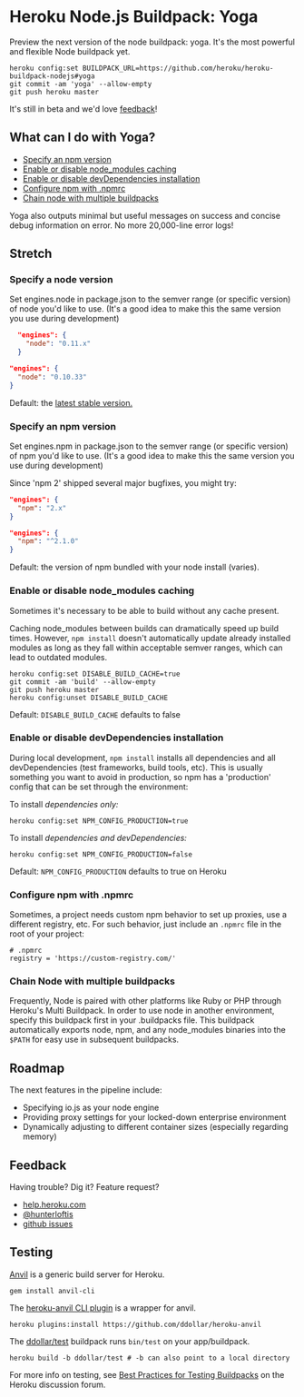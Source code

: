 # Heroku Node.js Buildpack: Yoga

Preview the next version of the node buildpack: yoga.
It's the most powerful and flexible Node buildpack yet.

```shell
heroku config:set BUILDPACK_URL=https://github.com/heroku/heroku-buildpack-nodejs#yoga
git commit -am 'yoga' --allow-empty
git push heroku master
```

It's still in beta and we'd love [feedback](#feedback)!

## What can I do with Yoga?

- [Specify an npm version](https://github.com/heroku/heroku-buildpack-nodejs/tree/yoga#specify-an-npm-version)
- [Enable or disable node_modules caching](https://github.com/heroku/heroku-buildpack-nodejs/tree/yoga#enable-or-disable-node_modules-caching)
- [Enable or disable devDependencies installation](https://github.com/heroku/heroku-buildpack-nodejs/tree/yoga#enable-or-disable-devdependencies-installation)
- [Configure npm with .npmrc](https://github.com/heroku/heroku-buildpack-nodejs/tree/yoga#configure-npm-with-npmrc)
- [Chain node with multiple buildpacks](https://github.com/heroku/heroku-buildpack-nodejs/tree/yoga#chain-node-with-multiple-buildpacks)

Yoga also outputs minimal but useful messages on success and concise debug information on error.
No more 20,000-line error logs!

## Stretch

### Specify a node version

Set engines.node in package.json to the semver range
(or specific version) of node you'd like to use.
(It's a good idea to make this the same version you use during development)

```json
  "engines": {
    "node": "0.11.x"
  }
```

```json
"engines": {
  "node": "0.10.33"
}
```

Default: the
[latest stable version.](http://semver.io/node)

### Specify an npm version

Set engines.npm in package.json to the semver range
(or specific version) of npm you'd like to use.
(It's a good idea to make this the same version you use during development)

Since 'npm 2' shipped several major bugfixes, you might try:

```json
"engines": {
  "npm": "2.x"
}
```

```json
"engines": {
  "npm": "^2.1.0"
}
```

Default: the version of npm bundled with your node install (varies).

### Enable or disable node_modules caching

Sometimes it's necessary to be able to build without any cache present.

Caching node_modules between builds can dramatically speed up build times.
However, `npm install` doesn't automatically update already installed modules
as long as they fall within acceptable semver ranges,
which can lead to outdated modules.

```shell
heroku config:set DISABLE_BUILD_CACHE=true
git commit -am 'build' --allow-empty
git push heroku master
heroku config:unset DISABLE_BUILD_CACHE
```

Default: `DISABLE_BUILD_CACHE` defaults to false

### Enable or disable devDependencies installation

During local development, `npm install` installs all dependencies
and all devDependencies (test frameworks, build tools, etc).
This is usually something you want to avoid in production, so
npm has a 'production' config that can be set through the environment:

To install *dependencies only:*

```shell
heroku config:set NPM_CONFIG_PRODUCTION=true
```

To install *dependencies and devDependencies:*

```shell
heroku config:set NPM_CONFIG_PRODUCTION=false
```

Default: `NPM_CONFIG_PRODUCTION` defaults to true on Heroku

### Configure npm with .npmrc

Sometimes, a project needs custom npm behavior to set up proxies,
use a different registry, etc. For such behavior,
just include an `.npmrc` file in the root of your project:

```
# .npmrc
registry = 'https://custom-registry.com/'
```

### Chain Node with multiple buildpacks

Frequently, Node is paired with other platforms like Ruby or PHP
through Heroku's Multi Buildpack. In order to use node in
another environment, specify this buildpack first in your .buildpacks file.
This buildpack automatically exports node, npm, and any node_modules binaries
into the `$PATH` for easy use in subsequent buildpacks.

## Roadmap

The next features in the pipeline include:

- Specifying io.js as your node engine
- Providing proxy settings for your locked-down enterprise environment
- Dynamically adjusting to different container sizes (especially regarding memory)

## Feedback

Having trouble? Dig it? Feature request?

- [help.heroku.com](https://help.heroku.com/)
- [@hunterloftis](http://twitter.com/hunterloftis)
- [github issues](https://github.com/heroku/heroku-buildpack-nodejs/issues)

## Testing

[Anvil](https://github.com/ddollar/anvil) is a generic build server for Heroku.

```
gem install anvil-cli
```

The [heroku-anvil CLI plugin](https://github.com/ddollar/heroku-anvil) is a wrapper for anvil.

```
heroku plugins:install https://github.com/ddollar/heroku-anvil
```

The [ddollar/test](https://github.com/ddollar/buildpack-test) buildpack runs `bin/test` on your app/buildpack.

```
heroku build -b ddollar/test # -b can also point to a local directory
```

For more info on testing, see [Best Practices for Testing Buildpacks](https://discussion.heroku.com/t/best-practices-for-testing-buildpacks/294) on the Heroku discussion forum.
